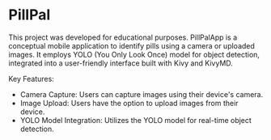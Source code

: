 # PillPal 
This project was developed for educational purposes.
PillPalApp is a conceptual mobile application to identify pills using a camera or uploaded images. 
It employs YOLO (You Only Look Once) model for object detection, integrated into a user-friendly interface built with 
Kivy and KivyMD.   

Key Features:
* Camera Capture: Users can capture images using their device's camera.
* Image Upload: Users have the option to upload images from their device.
* YOLO Model Integration: Utilizes the YOLO model for real-time object detection.
